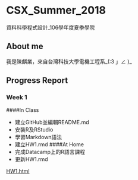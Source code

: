 # CSX_Summer_2018
資料科學程式設計_106學年度夏季學院

## About me
我是陳麒業，來自台灣科技大學電機工程系_(:3 」∠ )_

## Progress Report
### Week 1
####In Class
* 建立GitHub並編輯README.md
* 安裝R及RStudio
* 學習Markdown語法
* 建立HW1.rmd
####At Home
* 完成Datacamp上的R語言課程
* 更新HW1.rmd

[HW1.html](https://gsus4.github.io/CSX_Summer_2018/Week_1/HW1.html)